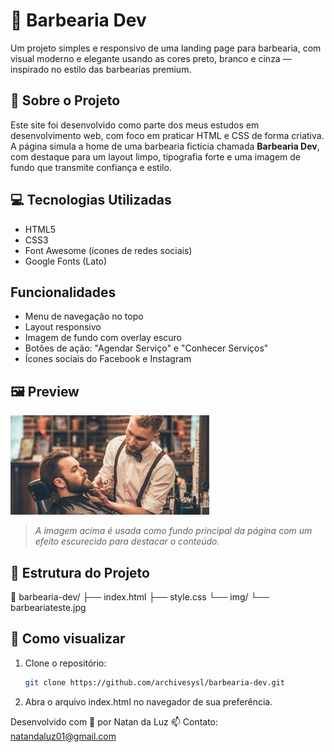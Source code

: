 # 💈 Barbearia Dev

Um projeto simples e responsivo de uma landing page para barbearia, com visual moderno e elegante usando as cores preto, branco e cinza — inspirado no estilo das barbearias premium.

## 📌 Sobre o Projeto

Este site foi desenvolvido como parte dos meus estudos em desenvolvimento web, com foco em praticar HTML e CSS de forma criativa. A página simula a home de uma barbearia fictícia chamada **Barbearia Dev**, com destaque para um layout limpo, tipografia forte e uma imagem de fundo que transmite confiança e estilo.

## 💻 Tecnologias Utilizadas

- HTML5
- CSS3
- Font Awesome (ícones de redes sociais)
- Google Fonts (Lato)

##  Funcionalidades

- Menu de navegação no topo
- Layout responsivo
- Imagem de fundo com overlay escuro
- Botões de ação: "Agendar Serviço" e "Conhecer Serviços"
- Ícones sociais do Facebook e Instagram

## 🖼️ Preview

![Preview do site](./img/barbeariateste.jpg)

> *A imagem acima é usada como fundo principal da página com um efeito escurecido para destacar o conteúdo.*

## 📂 Estrutura do Projeto

📁 barbearia-dev/ ├── index.html ├── style.css └── img/ └── barbeariateste.jpg


## 🚀 Como visualizar

1. Clone o repositório:
   ```bash
   git clone https://github.com/archivesysl/barbearia-dev.git
   
2. Abra o arquivo index.html no navegador de sua preferência.

Desenvolvido com 💈 por Natan da Luz
📫 Contato: natandaluz01@gmail.com
